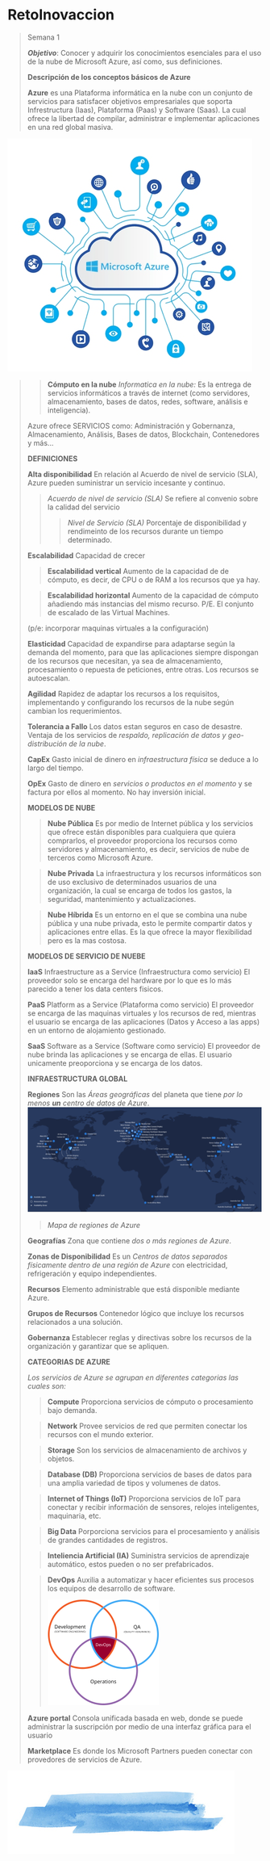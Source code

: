 # RetoInovaccion

>Semana 1
>
>**_Objetivo_**: Conocer y adquirir los conocimientos esenciales para el uso de la nube de Microsoft Azure, así como, sus definiciones.
>
>
> **Descripción de los conceptos básicos de Azure**
>
>**Azure** es una Plataforma informática en la nube con un conjunto de servicios para satisfacer objetivos empresariales que soporta Infrestructura (Iaas), Plataforma (Paas) y Software (Saas). La cual ofrece la libertad de compilar, administrar e implementar aplicaciones en una red global masiva.
>
![Azure](/images/azure-informacion-1.jpg)

>>**Cómputo en la nube** _Informatica en la nube:_ Es la entrega de servicios informáticos a través de internet (como servidores, almacenamiento, bases de datos, redes, software, análisis e inteligencia).
>
> Azure ofrece SERVICIOS como:
>Administración y Gobernanza, Almacenamiento, Análisis, Bases de datos, Blockchain, Contenedores y más...
>
>
>**DEFINICIONES**
  >
  >**Alta disponibilidad**
  >En relación al Acuerdo de nivel de servicio (SLA), Azure pueden suministrar un servicio incesante y continuo.
  >
  >>*Acuerdo de nivel de servicio (SLA)*
  >>Se refiere al convenio sobre la calidad del servicio
  >>>*Nivel de Servicio (SLA)*
  >>>Porcentaje de disponibilidad y rendimeinto de los recursos durante un tiempo determinado.
  >
  >**Escalabilidad**
  >Capacidad de crecer
  >
  >>**Escalabilidad vertical**
  >>Aumento de la capacidad de de cómputo, es decir, de CPU o de RAM a los recursos que ya hay.
  >
  >>**Escalabilidad horizontal**
  >>Aumento de la capacidad de cómputo añadiendo más instancias del mismo recurso. P/E. El conjunto de escalado de las Virtual Machines.
  >>
  >(p/e: incorporar maquinas virtuales a la configuración)
  >
  >**Elasticidad**
  > Capacidad de expandirse para adaptarse según la demanda del momento, para que las aplicaciones siempre dispongan de los recursos que necesitan, ya sea de almacenamiento, procesamiento o repuesta de peticiones, entre otras. Los recursos se autoescalan.
  >
  >**Agilidad**
  >Rapidez de adaptar los recursos a los requisitos, implementando y configurando los recursos de la nube según cambian los requerimientos.
  >
  >**Tolerancia a Fallo**
  >Los datos estan seguros en caso de desastre. Ventaja de los servicios de *respaldo, replicación de datos y geo-distribución de la nube*.
  >
  >**CapEx**
  >Gasto inicial de dinero en *infraestructura física* se deduce a lo largo del tiempo.
  >
  >**OpEx**
  >Gasto de dinero en *servicios o productos en el momento* y se factura por ellos al momento. No hay inversión inicial.
  >
 >
 >**MODELOS DE NUBE**
 >  
 >>**Nube Pública**
  >>Es por medio de Internet pública y los servicios que ofrece están disponibles para cualquiera que quiera comprarlos, el proveedor proporciona los recursos como servidores y almacenamiento, es decir, servicios de nube de terceros como Microsoft Azure.
 >
 >>**Nube Privada**
  >>La infraestructura y los recursos informáticos son de uso exclusivo de determinados usuarios de una organización, la cual se encarga de todos los gastos, la seguridad, mantenimiento y actualizaciones.
  >
  >>**Nube Híbrida**
  >>Es un entorno en el que se combina una nube pública y una nube privada, esto le permite compartir datos y aplicaciones entre ellas. Es la que ofrece la mayor flexibilidad pero es la mas costosa.
>
>**MODELOS DE SERVICIO DE NUEBE**
>
  >**IaaS**
  >Infraestructure as a Service (Infraestructura como servicio) El proveedor solo se encarga del hardware por lo que es lo más parecido a tener los data centers fisicos.
  >
  >**PaaS**
  >Platform as a Service (Plataforma como servicio) El proveedor se encarga de las maquinas virtuales y los recursos de red, mientras el usuario se encarga de las aplicaciones (Datos y Acceso a las apps) en un entorno de alojamiento gestionado.
  >
  >**SaaS**
  >Software as a Service (Software como servicio) El proveedor de nube brinda las aplicaciones y se encarga de ellas. El usuario unicamente preoporciona y se encarga de los datos.
  >
>**INFRAESTRUCTURA GLOBAL**
>
  >**Regiones**
  >Son las *Áreas geográficas* del planeta que tiene *por lo menos **un** centro de datos de Azure*. 
  >![Regiones](/images/regionsazure.png)
  >  >_Mapa de regiones de Azure_
  >
  >**Geografías**
  >Zona que contiene *dos o más regiones de Azure*.
  >
  >**Zonas de Disponibilidad**
  >Es un *Centros de datos separados físicamente dentro de una región de Azure* con electricidad, refrigeración y equipo independientes.
  >
  >**Recursos**
  >Elemento administrable que está disponible mediante Azure.
  >
  >**Grupos de Recursos**
  >Contenedor lógico que incluye los recursos relacionados a una solución.
  >
  >**Gobernanza**
  >Establecer reglas y directivas sobre los recursos de la organización y garantizar que se apliquen.
  >
  >**CATEGORIAS DE AZURE**
  >
  >*Los servicios de Azure se agrupan en diferentes categorias las cuales son:*
  >
  >>**Compute**
  >>Proporciona servicios de cómputo o procesamiento bajo demanda.
  >
  >>**Network**
  >>Provee servicios de red que permiten conectar los recursos con el mundo exterior. 
  >
  >>**Storage**
  >>Son los servicios de almacenamiento de archivos y objetos. 
  >
  >>**Database (DB)**
  >>Proporciona servicios de bases de datos para una amplia variedad de tipos y volumenes de datos. 
  >
  >>**Internet of Things (IoT)**
  >>Proporciona servicios de IoT para conectar y recibir información de sensores, relojes inteligentes, maquinaria, etc. 
  >
  >>**Big Data**
  >>Porporciona servicios para el procesamiento y análisis de grandes cantidades de registros. 
  >
  >>**Inteliencia Artificial (IA)**
  >>Suministra servicios de aprendizaje automático, estos pueden o no ser prefabricados.
  >
  >>**DevOps**
  >>Auxilia a automatizar y hacer eficientes sus procesos los equipos de desarrollo de software.
  >>
  >>![Azure](/images/Devops.png)
>
>**Azure portal**
>Consola unificada basada en web, donde se puede administrar la suscripción  por medio de una interfaz gráfica para el usuario
>
>**Marketplace**
>Es donde los Microsoft Partners pueden conectar con provedores de servicios de Azure.

![Azure](/images/acuarelazul.jpg)
